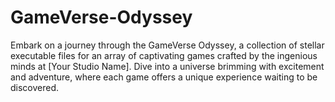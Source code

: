# GameVerse-Odyssey
Embark on a journey through the GameVerse Odyssey, a collection of stellar executable files for an array of captivating games crafted by the ingenious minds at [Your Studio Name]. Dive into a universe brimming with excitement and adventure, where each game offers a unique experience waiting to be discovered.

